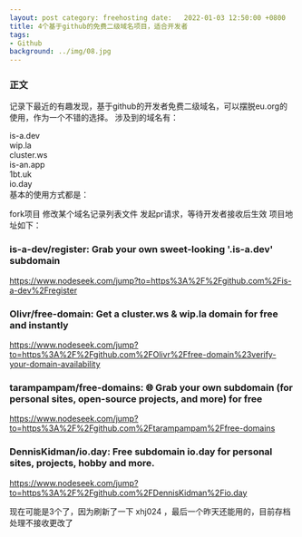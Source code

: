 ```yaml
---
layout: post category: freehosting date:   2022-01-03 12:50:00 +0800
title: 4个基于github的免费二级域名项目，适合开发者
tags:
- Github
background: ../img/08.jpg
---
```



### 正文
记录下最近的有趣发现，基于github的开发者免费二级域名，可以摆脱eu.org的使用，作为一个不错的选择。
涉及到的域名有：

is-a.dev<br>
wip.la<br>
cluster.ws<br>
is-an.app<br>
1bt.uk<br>
io.day<br>
基本的使用方式都是：

fork项目
修改某个域名记录列表文件
发起pr请求，等待开发者接收后生效
项目地址如下：

### is-a-dev/register: Grab your own sweet-looking '.is-a.dev' subdomain
https://www.nodeseek.com/jump?to=https%3A%2F%2Fgithub.com%2Fis-a-dev%2Fregister

### Olivr/free-domain: Get a cluster.ws & wip.la domain for free and instantly
https://www.nodeseek.com/jump?to=https%3A%2F%2Fgithub.com%2FOlivr%2Ffree-domain%23verify-your-domain-availability

### tarampampam/free-domains: 🌐 Grab your own subdomain (for personal sites, open-source projects, and more) for free
https://www.nodeseek.com/jump?to=https%3A%2F%2Fgithub.com%2Ftarampampam%2Ffree-domains

### DennisKidman/io.day: Free subdomain io.day for personal sites, projects, hobby and more.
https://www.nodeseek.com/jump?to=https%3A%2F%2Fgithub.com%2FDennisKidman%2Fio.day

现在可能是3个了，因为刷新了一下 xhj024 ，最后一个昨天还能用的，目前存档处理不接收更改了
